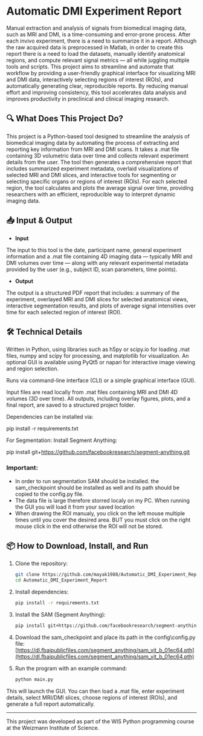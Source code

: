 # Automatic DMI Experiment Report

Manual extraction and analysis of signals from biomedical imaging data, such as MRI and DMI, is a time-consuming and error-prone process. After each invivo experiment, there is a need to summarize it in a report. Although the raw acquired data is preprocessed in Matlab, in order to create this report there is a need to load the datasets, manually identify anatomical regions, and compute relevant signal metrics — all while juggling multiple tools and scripts. This project aims to streamline and automate that workflow by providing a user-friendly graphical interface for visualizing MRI and DMI data, interactively selecting regions of interest (ROIs), and automatically generating clear, reproducible reports. By reducing manual effort and improving consistency, this tool accelerates data analysis and improves productivity in preclinical and clinical imaging research.

## 🔍 What Does This Project Do?

This project is a Python-based tool designed to streamline the analysis of biomedical imaging data by automating the process of extracting and reporting key information from MRI and DMI scans. It takes a .mat file containing 3D volumetric data over time and collects relevant experiment details from the user. The tool then generates a comprehensive report that includes summarized experiment metadata, overlaid visualizations of selected MRI and DMI slices, and interactive tools for segmenting or selecting specific organs or regions of interest (ROIs). For each selected region, the tool calculates and plots the average signal over time, providing researchers with an efficient, reproducible way to interpret dynamic imaging data.
  
## 📥 Input & Output

- **Input**
  
The input to this tool is the date, participant name, general experiment information and  a .mat file containing 4D imaging data — typically MRI and DMI volumes over time — along with any relevant experimental metadata provided by the user (e.g., subject ID, scan parameters, time points).
- **Output**
  
The output is a structured PDF report that includes: a summary of the experiment, overlayed MRI and DMI slices for selected anatomical views, interactive segmentation results, and plots of average signal intensities over time for each selected region of interest (ROI).

## 🛠️ Technical Details
Written in Python, using libraries such as h5py or scipy.io for loading .mat files, numpy and scipy for processing, and matplotlib for visualization. An optional GUI is available using PyQt5 or napari for interactive image viewing and region selection.

Runs via command-line interface (CLI) or a simple graphical interface (GUI).

Input files are read locally from .mat files containing MRI and DMI 4D volumes (3D over time). All outputs, including overlay figures, plots, and a final report, are saved to a structured project folder.

Dependencies can be installed via:

pip install -r requirements.txt

For Segmentation:
Install Segment Anything:
 
pip install git+https://github.com/facebookresearch/segment-anything.git

### Important:
 - In order to run segmentation SAM should be installed. the sam_checkpoint should be installed as well and its path should be copied to the config.py file.
 - The data file is large therefore storred localy on my PC. When running the GUI you will load it from your saved location
 - When drawing the ROI manualy, you click on the left mouse multiple times until you cover the desired area. BUT you must click on the right mouse click in the end otherwise the ROI will not be stored.

## 📦 How to Download, Install, and Run

1. Clone the repository:  
   ```bash
   git clone https://github.com/mayak1988/Automatic_DMI_Experiment_Report.git
   cd Automatic_DMI_Experiment_Report

2. Install dependencies:
   ```bash
   pip install -r requirements.txt
   
3. Install the SAM (Segment Anything):
   ```bash
   pip install git+https://github.com/facebookresearch/segment-anything.git

4. Download the sam_checkpoint and place its path in the config\config.py file:
   [https://dl.fbaipublicfiles.com/segment_anything/sam_vit_b_01ec64.pth](https://dl.fbaipublicfiles.com/segment_anything/sam_vit_b_01ec64.pth)
  
   
6. Run the program with an example command:
   ```bash
   python main.py


This will launch the GUI. You can then load a .mat file, enter experiment details, select MRI/DMI slices, choose regions of interest (ROIs), and generate a full report automatically.



************************************************************************************************************
This project was developed as part of the WIS Python programming course at the Weizmann Institute of Science. 

